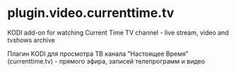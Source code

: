 # plugin.video.currenttime.tv

KODI add-on for watching Current Time TV channel - live stream, video and tvshows archive 

Плагин KODI для просмотра ТВ канала "Настоящее Время" (currenttime.tv) - прямого эфира, записей телепрограмм и видео
